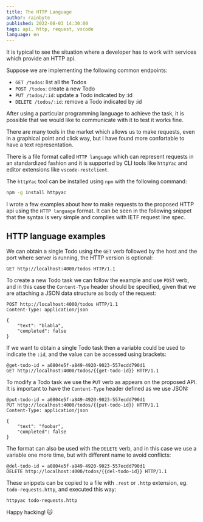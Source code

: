 ```yaml
---
title: The HTTP Language
author: rainbyte
published: 2022-08-03 14:30:00
tags: api, http, request, vscode
language: en
---
```


It is typical to see the situation where a developer has to work with services which provide an HTTP api.

Suppose we are implementing the following common endpoints:

- `GET /todos`: list all the Todos
- `POST /todos`: create a new Todo
- `PUT /todos/:id`: update a Todo indicated by :id
- `DELETE /todos/:id`: remove a Todo indicated by :id

After using a particular programming language to achieve the task, it is
possible that we would like to communicate with it to test it works fine.

There are many tools in the market which allows us to make requests, even
in a graphical point and click way, but I have found more confortable to
have a text representation.

There is a file format called `HTTP language` which can represent requests
in an standardized fashion and it is supported by CLI tools like `httpYac`
and editor extensions like `vscode-restclient`.

The `httpYac` tool can be installed using `npm` with the following command:

```sh
npm -g install httpyac
```

I wrote a few examples about how to make requests to the proposed HTTP api
using the `HTTP language` format. It can be seen in the following snippet
that the syntax is very simple and complies with IETF request line spec.

## HTTP language examples

We can obtain a single Todo using the `GET` verb followed by the host and
the port where server is running, the HTTP version is optional:

```http
GET http://localhost:4000/todos HTTP/1.1
```

To create a new Todo task we can follow the example and use `POST` verb, and
in this case the `Content-Type` header should be specified, given that we
are attaching a JSON data structure as body of the request:

```http
POST http://localhost:4000/todos HTTP/1.1
Content-Type: application/json

{
    "text": "blabla",
    "completed": false
}
```

If we want to obtain a single Todo task then a variable could be used to
indicate the `:id`, and the value can be accessed using brackets:

```http
@get-todo-id = a0804e5f-a849-4920-9023-557ecdd790d1
GET http://localhost:4000/todos/{{get-todo-id}} HTTP/1.1
```

To modify a Todo task we use the `PUT` verb as appears on the proposed API.
It is important to have the `Content-Type` header defined as we use JSON:

```http
@put-todo-id = a0804e5f-a849-4920-9023-557ecdd790d1
PUT http://localhost:4000/todos/{{put-todo-id}} HTTP/1.1
Content-Type: application/json

{
    "text": "foobar",
    "completed": false
}
```

The format can also be used with the `DELETE` verb, and in this case we use
a variable one more time, but with different name to avoid conflicts:

```http
@del-todo-id = a0804e5f-a849-4920-9023-557ecdd790d1
DELETE http://localhost:4000/todos/{{del-todo-id}} HTTP/1.1
```

These snippets can be copied to a file with
`.rest` or `.http` extension, eg. `todo-requests.http`, and executed this way:

```sh
httpyac todo-requests.http
```

Happy hacking! 🐱